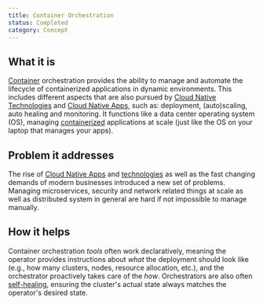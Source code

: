 ```yaml
---
title: Container Orchestration
status: Completed
category: Concept
---
```


## What it is
[Container](/container/) orchestration provides the ability to manage and automate the lifecycle of containerized applications in dynamic environments. This includes different aspects that are also pursued by [Cloud Native Technologies](/cloud-native-tech/) and [Cloud Native Apps](/cloud-native-apps/), such as: deployment, (auto)scaling, auto healing and monitoring.
It functions like a data center operating system (OS), managing [containerized](/containerization/) applications at scale (just like the OS on your laptop that manages your apps).

## Problem it addresses 
The rise of [Cloud Native Apps](/cloud-native-apps/) and [technologies](/cloud-native-tech/) as well as the fast changing demands of modern businesses introduced a new set of problems. Managing microservices, security and network related things at scale as well as distributed system in general are hard if not impossible to manage manually.   

## How it helps
Container orchestration _tools_ often work declaratively, meaning the operator provides instructions about _what_ the deployment should look like (e.g., how many clusters, nodes, resource allocation, etc.), and the orchestrator proactively takes care of the _how_. 
Orchestrators are also often [self-healing](https://glossary.cncf.io/self-healing/), ensuring the cluster's actual state always matches the operator's desired state.
